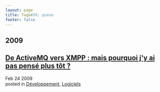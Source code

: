 ```yaml
---
layout: page
title: Tag&#58; queue
footer: false
---
```


<div id="blog-archives" class="category">
<h2>2009</h2>

<article>
<h1><a href="/2009/02/24/de-activemq-vers-xmpp-mais-pourquoi-jy-ai-pas-pense-plus-tot/index.html">De ActiveMQ vers XMPP : mais pourquoi j'y ai pas pensé plus tôt ?</a></h1>
<time datetime="2009-02-24T00:00:00-06:00" pubdate><span class='month'>Feb</span> <span class='day'>24</span> <span class='year'>2009</span></time>
<footer>
<span class="categories">posted in 
<a href='/categories/développement/'>Développement</a>, <a href='/categories/logiciels/'>Logiciels</a></span>
</footer>
</article>
</div>
